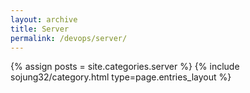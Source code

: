 ```yaml
---
layout: archive
title: Server
permalink: /devops/server/
---
```


{% assign posts = site.categories.server %}
{% include sojung32/category.html type=page.entries_layout %} 